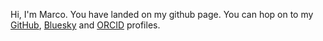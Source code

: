 Hi, I'm Marco. You have landed on my github page. You can hop on to my [GitHub](https://github.com/macromeer), [Bluesky](https://bsky.app/profile/macromeer.github.io) and [ORCID](https://orcid.org/0000-0003-4501-6121) profiles.
